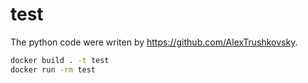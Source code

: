 # test

The python code were writen by https://github.com/AlexTrushkovsky.

```bash
docker build . -t test
docker run -rm test
```
